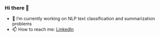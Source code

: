 ### Hi there 👋


- 🔭 I’m currently working on NLP text classification and summarization problems
- 📫 How to reach me: [LinkedIn](https://www.linkedin.com/in/varun-mathur-ds/)

<!--

**vrunm/vrunm** is a ✨ _special_ ✨ repository because its `README.md` (this file) appears on your GitHub profile.

Here are some ideas to get you started:

-->
